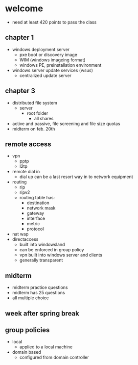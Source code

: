 # welcome
- need at least 420 points to pass the class
## chapter 1
- windows deployment server
  - pxe boot or discovery image
  - WIM (windows imageing format)
  - windows PE, preinstallation environment
- windows server update services (wsus)
  - centralized update server
## chapter 3
- distributed file system
  - server
    - root folder
      - all shares
- active and passive, file screening and file size quotas
- midterm on feb. 20th
## remote access
- vpn
  - pptp
  - l2tp
- remote dial in
  - dial up can be a last resort way in to network equipment
- routing
  - rip
  - ripv2
  - routing table has:
    - destination
    - network mask
    - gateway
    - interface
    - metric
    - protocol
- nat wap
- directaccess
  - built into windowsland
  - can be enforced in group policy
  - vpn built into windows server and clients
  - generally transparent
## midterm
- midterm practice questions
- midterm has 25 questions
- all multiple choice
## week after spring break
## group policies
- local
  - applied to a local machine
- domain based
  - configured from domain controller
